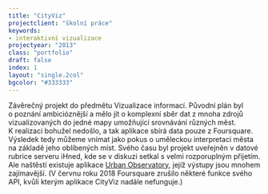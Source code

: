 ```yaml
---
title: "CityViz"
projectclient: "školní práce"
keywords:
- interaktivní vizualizace
projectyear: "2013"
class: "portfolio"
draft: false
index: 1
layout: "single.2col"
bgcolor: "#333333"
---
```



Závěrečný projekt do předmětu Vizualizace informací. Původní plán byl o&nbsp;poznání ambicióznější a&nbsp;mělo jít o&nbsp;komplexní sběr dat z&nbsp;mnoha zdrojů vizualizovaných do jedné mapy umožňující srovnávání různých měst. K&nbsp;realizaci bohužel nedošlo, a&nbsp;tak aplikace sbírá data pouze z&nbsp;Foursquare. Výsledek tedy můžeme vnímat jako pokus o&nbsp;uměleckou interpretaci města na základě jeho oblíbených míst. Svého času byl projekt uveřejněn v&nbsp;datové rubrice serveru iHned, kde se v&nbsp;diskuzi setkal s&nbsp;velmi rozporuplným přijetím. Ale naštěstí existuje aplikace [Urban Observatory](http://www.urbanobservatory.org), jejíž výstupy jsou mnohem zajímavější. (V červnu roku 2018 Foursquare zrušilo některé funkce svého API, kvůli kterým aplikace CityViz nadále nefunguje.)